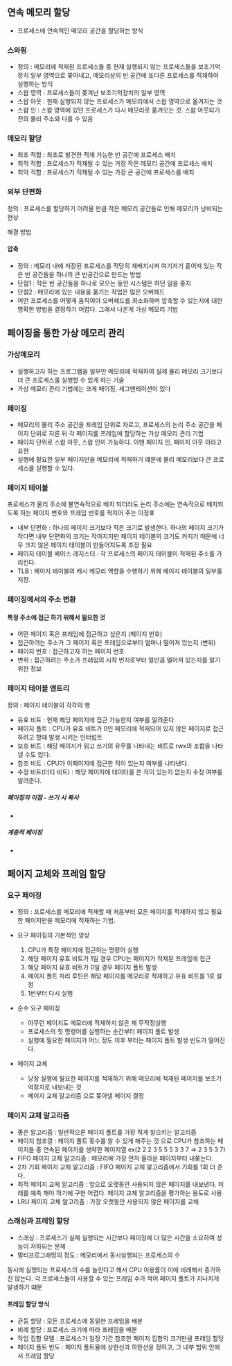 ## 연속 메모리 할당

- 프로세스에 연속적인 메모리 공간을 할당하는 방식

### 스와핑

- 정의 : 메모리에 적재된 프로세스들 중 현재 실행되지 않는 프로세스들을 보조기억장치 일부 영역으로 쫒아내고, 메모리상의 빈 공간에 또다른 프로세스를 적재하여 실행하는 방식
- 스왑 영역 : 프로세스들이 쫒겨난 보조기억장치의 일부 영역
- 스왑 아웃 : 현재 실행되지 않는 프로세스가 메모리에서 스왑 영역으로 옮겨지는 것
- 스왑 인 : 스왑 영역에 있던 프로세스가 다시 메모리로 옮겨오는 것. 스왑 아웃되기 전의 물리 주소와 다를 수 있음
### 메모리 할당

- 최초 적합 : 최초로 발견한 적재 가능한 빈 공간에 프로세스 배치
- 최적 적합 : 프로세스가 적재될 수 있는 가장 작은 메모리 공간에 프로세스 배치
- 최악 적합 : 프로세스가 적재될 수 있는 가장 큰 공간에 프로세스를 배치

### 외부 단편화

정의 : 프로세스를 할당하기 어려울 만큼 작은 메모리 공간들로 인해 메모리가 낭비되는 현상 <br>

해결 방법

#### 압축

- 정의 : 메모리 내에 저장된 프로세스를 적당히 재배치시켜 여기저기 흩어져 있는 작은 빈 공간들을 하나의 큰 빈공간으로 만드는 방법
- 단점1 : 작은 빈 공간들을 하나로 모으는 동안 시스템은 하던 일을 중지
- 단점2 : 메모리에 있는 내용을 옮기는 작업은 많은 오버헤드
- 어떤 프로세스를 어떻게 움직여야 오버헤드를 최소화하며 압축할 수 있는지에 대한 명확한 방법을 결정하기 어렵다. 그래서 나온게 가상 메모리 기법


## 페이징을 통한 가상 메모리 관리

### 가상메모리 
- 실행하고자 하는 프로그램을 일부만 메모리에 적재하여 실제 물리 메모리 크기보다 더 큰 프로세스를 실행할 수 있게 하는 기술
- 가상 메모리 관리 기법에는 크게 페이징, 세그멘테이션이 있다

### 페이징

- 메모리의 물리 주소 공간을 프레임 단위로 자르고, 
프로세스의 논리 주소 공간을 페이지 단위로 자른 뒤 각 페이지를 프레임에 할당하는 가상 메모리 관리 기법
- 페이지 단위로 스왑 아웃, 스왑 인이 가능하다. 이땐 페이지 인, 페이지 아웃 이라고 표현
- 실행에 필요한 일부 페이지만을 메모리에 적재하기 떄문에 물리 메모리보다 큰 프로세스를 실행할 수 있다.


### 페이지 테이블
프로세스가 물리 주소에 불연속적으로 배치 되더라도 논리 주소에는 연속적으로 배치되도록 하는 페이지 번호와 프레임 번호를 짝지어 주는 이정표

- 내부 단편화 : 하나의 페이지 크기보다 작은 크기로 발생한다. 하나의 페이지 크기가 작다면 내부 단편화의 크기는 작아지지만 페이지 테이블의 크기도 커지기 때문에 너무 크지 않은 페이지 테이블이 만들어지도록 조정 필요
- 페이지 테이블 베이스 레지스터 : 각 프로세스의 페이지 테이블이 적재된 주소를 가리킨다.
- TLB : 페이지 테이블의 캐시 메모리 역할을 수행하기 위해 페이지 테이블의 일부를 저장.

### 페이징에서의 주소 변환

#### 특정 주소에 접근 하기 위해서 필요한 것

- 어떤 페이지 혹은 프레임에 접근하고 싶은지 (페이지 번호)
- 접근하려는 주소가 그 페이지 혹은 프레임으로부터 얼마나 떨어져 있는지 (변위)
- 페이지 번호 : 접근하고자 하는 페이지 번호
- 변위 : 접근하려는 주소가 프레임의 시작 번지로부터 얼만큼 떨어져 있는지를 알기 위한 정보

### 페이지 테이블 엔트리
정의 : 페이지 테이블의 각각의 행
- 유효 비트 : 현재 해당 페이지에 접근 가능한지 여부를 알려준다.
- 페이지 폴트 : CPU가 유효 비트가 0인 메모리에 적재되어 있지 않은 페이지로 접근 하려고 할때 발생 시키는 인터럽트
- 보호 비트 : 해당 페이지가 읽고 쓰기의 유무를 나타내는 비트로 rwx의 조합을 나타낼 수도 있다.
- 참조 비트 : CPU가 이페이지에 접근한 적이 있는지 여부를 나타낸다.
- 수정 비트(더티 비트) : 해당 페이지에 데이터를 쓴 적이 있는지 없는지 수정 여부를 알려준다.

##### 페이징의 이점 - 쓰기 시 복사

-

##### 계층적 페이징

-

## 페이지 교체와 프레임 할당

### 요구 페이징

- 정의 : 프로세스를 메모리에 적재할 때 처음부터 모든 페이지를 적재하지 않고 필요한 페이지만을 메모리에 적재하는 기법.

- 요구 페이징의 기본적인 양상
  1. CPU가 특정 페이지에 접근하는 명령어 실행
  2. 해당 페이지 유효 비트가 1일 경우 CPU는 페이지가 적재된 프레임에 접근
  3. 해당 페이지 유효 비트가 0일 경우 페이지 폴트 발생
  4. 페이지 폴트 처리 루틴은 해당 페이지를 메모리로 적재하고 유효 비트를 1로 설정
  5. 1번부터 다시 실행

- 순수 요구 페이징 
  - 아무런 페이지도 메모리에 적재하지 않은 채 무작정실행
  - 프로세스의 첫 명령어를 실행하는 순간부터 페이지 폴트 발생
  - 실행에 필요한 페이지가 어느 정도 이후 부터는 페이지 폴트 발생 빈도가 떨어진다.

- 페이지 교체 
  - 당장 실행에 필요한 페이지를 적재하기 위해 메모리에 적재된 페이지를 보조기억장치로 내보내는 것
  - 페이지 교체 알고리즘 으로 쫒아낼 페이지 결정

### 페이지 교체 알고리즘

- 좋은 알고리즘 : 일반적으론 페이지 폴트를 가장 적게 일으키는 알고리즘
- 페이지 참조열 : 페이지 폴트 횟수를 알 수 있게 해주는 것 으로 CPU가 참조하는 페이지들 중 연속된 페이지를 생략한 페이지열 ex(2 2 2 3 5 5 5 3 3 7 => 2 3 5 3 7)
- FIFO 페이지 교체 알고리즘 : 메모리에 가장 먼저 올라온 페이지부터 내쫒는다.
- 2차 기회 페이지 교체 알고리즘 : FIFO 페이지 교체 알고리즘에서 기회를 1회 더 준다.
- 최적 페이지 교체 알고리즘 : 앞으로 오랫동안 사용되지 않은 페이지를 내보낸다. 미래를 예측 해야 하기에 구현 어렵다. 페이지 교체 알고리즘을 평가하는 용도로 사용
- LRU 페이지 교체 알고리즘 : 가장 오랫동안 사용되지 않은 페이지를 교체

### 스래싱과 프레임 할당

- 스래싱 : 프로세스가 실제 실행되는 시간보다 페이징에 더 많은 시간을 소요하여 성능이 저하되는 문제
- 멀티프로그래밍의 정도 : 메모리에서 동시실행되는 프로세스의 수

동시에 실행되는 프로세스의 수를 늘린다고 해서 CPU 이용률이 이에 비례해서 증가하진 않는다. 각 프로세스들이 사용할 수 있는 프레임 수가 적어 페이지 폴트가 지나치게 발생하기 떄문

#### 프레임 할당 방식
- 균등 할당 : 모든 프로세스에 동일한 프레임을 배분
- 비례 할당 : 프로세스 크기에 따라 프레임을 배분
- 작업 집합 모델 : 프로세스가 일정 기간 참조한 페이지 집합의 크기만큼 프레임 할당
- 페이지 폴트 빈도 : 페이지 폴트율에 상한선과 하한선을 정하고, 그 내부 범위 안에서 프레임 할당
